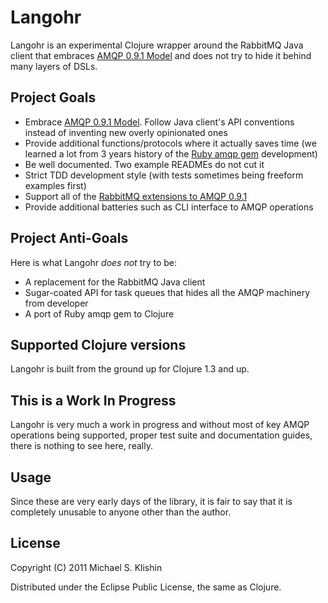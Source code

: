 # Langohr

Langohr is an experimental Clojure wrapper around the RabbitMQ Java client that embraces [AMQP 0.9.1 Model](http://bitly.com/amqp-model-explained)
and does not try to hide it behind many layers of DSLs.

## Project Goals

 * Embrace [AMQP 0.9.1 Model](http://bitly.com/amqp-model-explained). Follow Java client's API conventions instead of inventing new overly opinionated ones
 * Provide additional functions/protocols where it actually saves time (we learned a lot from 3 years history of the [Ruby amqp gem](https://github.com/ruby-amqp/amqp) development)
 * Be well documented. Two example READMEs do not cut it
 * Strict TDD development style (with tests sometimes being freeform examples first)
 * Support all of the [RabbitMQ extensions to AMQP 0.9.1](http://www.rabbitmq.com/extensions.html)
 * Provide additional batteries such as CLI interface to AMQP operations

## Project Anti-Goals

Here is what Langohr *does not* try to be:

 * A replacement for the RabbitMQ Java client
 * Sugar-coated API for task queues that hides all the AMQP machinery from developer
 * A port of Ruby amqp gem to Clojure


## Supported Clojure versions

Langohr is built from the ground up for Clojure 1.3 and up.


## This is a Work In Progress

Langohr is very much a work in progress and without most of key AMQP operations being
supported, proper test suite and documentation guides, there is nothing to
see here, really.


## Usage

Since these are very early days of the library, it is fair to say that it is completely unusable to anyone
other than the author.



## License

Copyright (C) 2011 Michael S. Klishin

Distributed under the Eclipse Public License, the same as Clojure.
